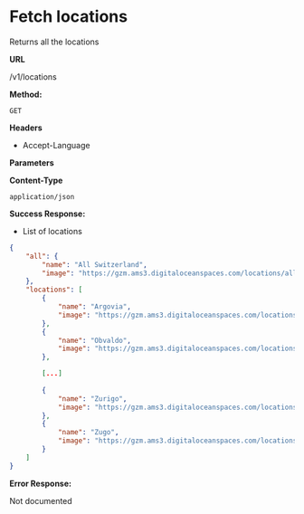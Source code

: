 # Fetch locations

Returns all the locations

**URL**

  /v1/locations

**Method:**
  
  `GET`

**Headers**

- Accept-Language

**Parameters**

**Content-Type**

  `application/json`

**Success Response:**
  
- List of locations

```json
{
    "all": {
        "name": "All Switzerland",
        "image": "https://gzm.ams3.digitaloceanspaces.com/locations/all.png"
    },
    "locations": [
        {
            "name": "Argovia",
            "image": "https://gzm.ams3.digitaloceanspaces.com/locations/aargau.png"
        },
        {
            "name": "Obvaldo",
            "image": "https://gzm.ams3.digitaloceanspaces.com/locations/obwalden.png"
        },

        [...]
        
        {
            "name": "Zurigo",
            "image": "https://gzm.ams3.digitaloceanspaces.com/locations/zuerich.png"
        },
        {
            "name": "Zugo",
            "image": "https://gzm.ams3.digitaloceanspaces.com/locations/zug.png"
        }
    ]
}
```
 
**Error Response:**

Not documented
